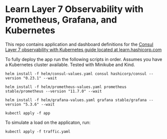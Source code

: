# Learn Layer 7 Observability with Prometheus, Grafana, and Kubernetes
This repo contains application and dashboard definitions for the [Consul Layer 7 observability with Kubernetes guide located at learn.hashicorp.com](https://learn.hashicorp.com/tutorials/consul/kubernetes-layer7-observability)

To fully deploy the app run the following scripts in order. Assumes you have a Kubernetes cluster available.  Tested with Minikube and Kind.

`helm install -f helm/consul-values.yaml consul hashicorp/consul --version "0.23.1" --wait`

`helm install -f helm/prometheus-values.yaml prometheus stable/prometheus --version "11.7.0" --wait`

`helm install -f helm/grafana-values.yaml grafana stable/grafana --version "5.3.6" --wait`

`kubectl apply -f app`

To simulate a load on the applicaton, run:

```
kubectl apply -f traffic.yaml
```
